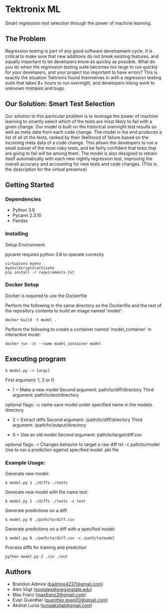 # Tektronix ML

Smart regression test selection through the power of machine learning.

## The Problem

Regression testing is part of any good software development cycle. It is critical to make sure that new additions do not break existing features, and equally important to let developers know as quickly as possible. What do you do when the regression testing suite becomes too large to run quickly for your developers, and your project too important to have errors? This is exactly the situation Tektronix found themselves in with a regression testing suite that takes 8+ hours to run overnight, and developers losing work to unknown mistakes and bugs.

## Our Solution: Smart Test Selection

Our solution to this particular problem is to leverage the power of machine learning to smartly select which of the tests are most likely to fail with a given change. Our model is built on the historical overnight test results as well as meta data from each code change. The model in the end produces a list of all of the tests, ranked by their likelihood of failure based on the incoming meta data of a code change. This allows the developers to run a small subset of the most risky tests, and be fairly confident that tests that are going to fail will be among them. The model is also designed to retrain itself automatically with each new nightly regression test, improving the overall accuracy and accounting for new tests and code changes.
(This is the description for the virtual presence)

## Getting Started

### Dependencies

- Python 3.6
- Pycaret 2.3.10
- Pandas

### Installing

Setup Environment:

pycaret requires python 3.6 to operate correctly

```
virtualenv myenv
myenv\Scripts\activate
pip install -r requirements.txt
```

### Docker Setup

Docker is required to use the Dockerfile

Perform the following in the same directory as the Dockerfile and the rest of the repository contents to build an image named 'model':
```
docker build -t model .
```

Perform the following to create a container named 'model_container' in interactive mode:
```
docker run -it --name model_container model
```

## Executing program

```
$ model.py -> [args]
```

First argument: 1, 2 or 0

- 1 = Make a new model
Second argument: path/to/diff/directory
Third argument: path/to/test/directory

optional flags:
-c name save model under specified name in the models directory

- 2 = Extract diffs
Second argument: /path/to/diff/directory
Third argument: /path/to/output/directory

- 0 = Use an old model
Second argument: path/to/target/diff.csv

optional flags:
-r  Changes behavior to target a raw diff txt
-c path/to/model Use to run a prediction against specified model .pkl file


### Example Usage:

Generate new model:

```
$ model.py 1 ./diffs ./tests
```

Generate new model with the name test:

```
$ model.py 1 ./diffs ./tests -c test
```

Generate predictions on a diff:

```
$ model.py 0 ./path/to/diff.csv 
```

Generate predictions on a diff with a specified model:

```
$ model.py 0 ./path/to/diff.csv -c /path/to/model
```

Process diffs for training and prediction

```
python model.py 2 ./in ./out
```
## Authors

- Brandon Admire (badmire4237@gmail.com)
- Alex Vogt (vogtalex@oregonstate.edu)
- Max Franz (maxfranz2@gmail.com)
- Evan Guenther (guenther.evan00@gmail.com)
- Akshat Lunia (luniaakshat@gmail.com)
